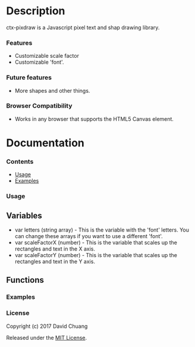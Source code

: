 # Description
ctx-pixdraw is a Javascript pixel text and shap drawing library.

### Features
* Customizable scale factor
* Customizable 'font'.

### Future features
* More shapes and other things.

### Browser Compatibility
* Works in any browser that supports the HTML5 Canvas element.

# Documentation

### Contents
* [Usage](#usage)
* [Examples](#examples)

### Usage
## Variables
* var letters (string array) - This is the variable with the 'font' letters. You can change these arrays if you want to use a different 'font'.
* var scaleFactorX (number) - This is the variable that scales up the rectangles and text in the X axis.
* var scaleFactorY (number) - This is the variable that scales up the rectangles and text in the Y axis.
## Functions
### Examples

### License

Copyright (c) 2017 David Chuang

Released under the [MIT License](https://github.com/HyperionSniper/ctx-pixdraw/blob/master/LICENSE).

